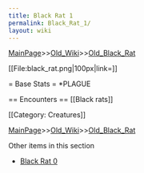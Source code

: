```yaml
---
title: Black Rat 1
permalink: Black_Rat_1/
layout: wiki
---
```


[MainPage](/keeperrl_wiki/ "wikilink")>>[Old_Wiki](/keeperrl_wiki/Old_Wiki "wikilink")>>[Old_Black_Rat](/keeperrl_wiki/Old_Black_Rat "wikilink")

[[File:black_rat.png|100px|link=]]

= Base Stats =
*PLAGUE 

== Encounters ==
[[Black rats]]

[[Category: Creatures]]

[MainPage](/keeperrl_wiki/ "wikilink")>>[Old_Wiki](/keeperrl_wiki/Old_Wiki "wikilink")>>[Old_Black_Rat](/keeperrl_wiki/Old_Black_Rat "wikilink")

Other items in this section
-    [Black Rat 0](/keeperrl_wiki/Black_Rat_0 "wikilink")
